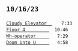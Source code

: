 ## `10/16/23  `
[`Cloudy Elevator  `](cloudy-elevator.mp3)  ` 7:33`  
[`Floor 4         `](floor-4.mp3) `10:46`  
[`Wh-operator     `](wh-operator.mp3) ` 7:29`  
[`Doom Unto U     `](doom-unto-u.mp3) ` 4:58`
